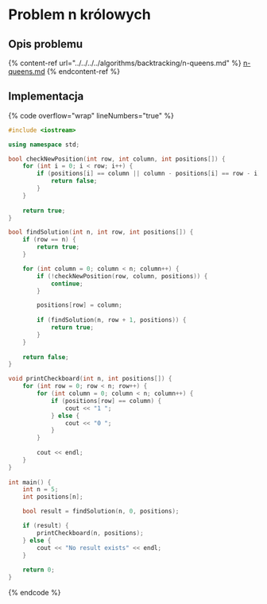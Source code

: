 # Problem n królowych

## Opis problemu

{% content-ref url="../../../../algorithms/backtracking/n-queens.md" %}
[n-queens.md](../../../../algorithms/backtracking/n-queens.md)
{% endcontent-ref %}

## Implementacja

{% code overflow="wrap" lineNumbers="true" %}
```cpp
#include <iostream>

using namespace std;

bool checkNewPosition(int row, int column, int positions[]) {
    for (int i = 0; i < row; i++) {
        if (positions[i] == column || column - positions[i] == row - i) {
            return false;
        }
    }
    
    return true;
}

bool findSolution(int n, int row, int positions[]) {
    if (row == n) {
        return true;
    }

    for (int column = 0; column < n; column++) {
        if (!checkNewPosition(row, column, positions)) {
            continue;
        }

        positions[row] = column;
        
        if (findSolution(n, row + 1, positions)) {
            return true;
        }
    }
    
    return false;
}

void printCheckboard(int n, int positions[]) {
    for (int row = 0; row < n; row++) {
        for (int column = 0; column < n; column++) {
            if (positions[row] == column) {
                cout << "1 ";
            } else {
                cout << "0 ";
            }
        }
        
        cout << endl;
    }
}
    
int main() {
    int n = 5;
    int positions[n];

    bool result = findSolution(n, 0, positions);

    if (result) {
        printCheckboard(n, positions);
    } else {
        cout << "No result exists" << endl;
    }
    
    return 0;
}
```
{% endcode %}
